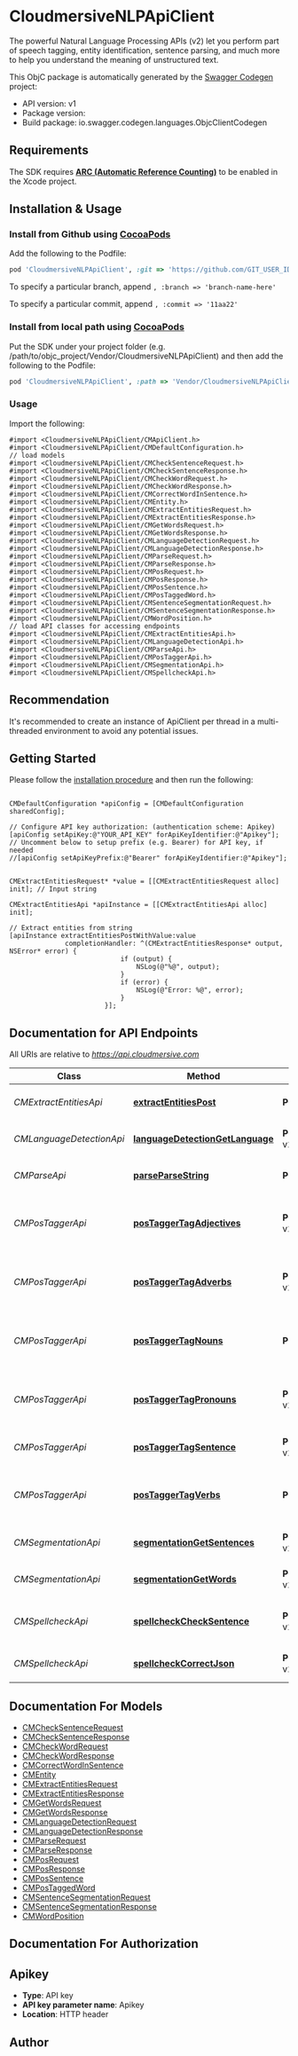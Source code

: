 # CloudmersiveNLPApiClient

The powerful Natural Language Processing APIs (v2) let you perform part of speech tagging, entity identification, sentence parsing, and much more to help you understand the meaning of unstructured text.

This ObjC package is automatically generated by the [Swagger Codegen](https://github.com/swagger-api/swagger-codegen) project:

- API version: v1
- Package version: 
- Build package: io.swagger.codegen.languages.ObjcClientCodegen

## Requirements

The SDK requires [**ARC (Automatic Reference Counting)**](http://stackoverflow.com/questions/7778356/how-to-enable-disable-automatic-reference-counting) to be enabled in the Xcode project.

## Installation & Usage
### Install from Github using [CocoaPods](https://cocoapods.org/)

Add the following to the Podfile:

```ruby
pod 'CloudmersiveNLPApiClient', :git => 'https://github.com/GIT_USER_ID/GIT_REPO_ID.git'
```

To specify a particular branch, append `, :branch => 'branch-name-here'`

To specify a particular commit, append `, :commit => '11aa22'`

### Install from local path using [CocoaPods](https://cocoapods.org/)

Put the SDK under your project folder (e.g. /path/to/objc_project/Vendor/CloudmersiveNLPApiClient) and then add the following to the Podfile:

```ruby
pod 'CloudmersiveNLPApiClient', :path => 'Vendor/CloudmersiveNLPApiClient'
```

### Usage

Import the following:

```objc
#import <CloudmersiveNLPApiClient/CMApiClient.h>
#import <CloudmersiveNLPApiClient/CMDefaultConfiguration.h>
// load models
#import <CloudmersiveNLPApiClient/CMCheckSentenceRequest.h>
#import <CloudmersiveNLPApiClient/CMCheckSentenceResponse.h>
#import <CloudmersiveNLPApiClient/CMCheckWordRequest.h>
#import <CloudmersiveNLPApiClient/CMCheckWordResponse.h>
#import <CloudmersiveNLPApiClient/CMCorrectWordInSentence.h>
#import <CloudmersiveNLPApiClient/CMEntity.h>
#import <CloudmersiveNLPApiClient/CMExtractEntitiesRequest.h>
#import <CloudmersiveNLPApiClient/CMExtractEntitiesResponse.h>
#import <CloudmersiveNLPApiClient/CMGetWordsRequest.h>
#import <CloudmersiveNLPApiClient/CMGetWordsResponse.h>
#import <CloudmersiveNLPApiClient/CMLanguageDetectionRequest.h>
#import <CloudmersiveNLPApiClient/CMLanguageDetectionResponse.h>
#import <CloudmersiveNLPApiClient/CMParseRequest.h>
#import <CloudmersiveNLPApiClient/CMParseResponse.h>
#import <CloudmersiveNLPApiClient/CMPosRequest.h>
#import <CloudmersiveNLPApiClient/CMPosResponse.h>
#import <CloudmersiveNLPApiClient/CMPosSentence.h>
#import <CloudmersiveNLPApiClient/CMPosTaggedWord.h>
#import <CloudmersiveNLPApiClient/CMSentenceSegmentationRequest.h>
#import <CloudmersiveNLPApiClient/CMSentenceSegmentationResponse.h>
#import <CloudmersiveNLPApiClient/CMWordPosition.h>
// load API classes for accessing endpoints
#import <CloudmersiveNLPApiClient/CMExtractEntitiesApi.h>
#import <CloudmersiveNLPApiClient/CMLanguageDetectionApi.h>
#import <CloudmersiveNLPApiClient/CMParseApi.h>
#import <CloudmersiveNLPApiClient/CMPosTaggerApi.h>
#import <CloudmersiveNLPApiClient/CMSegmentationApi.h>
#import <CloudmersiveNLPApiClient/CMSpellcheckApi.h>

```

## Recommendation

It's recommended to create an instance of ApiClient per thread in a multi-threaded environment to avoid any potential issues.

## Getting Started

Please follow the [installation procedure](#installation--usage) and then run the following:

```objc

CMDefaultConfiguration *apiConfig = [CMDefaultConfiguration sharedConfig];

// Configure API key authorization: (authentication scheme: Apikey)
[apiConfig setApiKey:@"YOUR_API_KEY" forApiKeyIdentifier:@"Apikey"];
// Uncomment below to setup prefix (e.g. Bearer) for API key, if needed
//[apiConfig setApiKeyPrefix:@"Bearer" forApiKeyIdentifier:@"Apikey"];


CMExtractEntitiesRequest* *value = [[CMExtractEntitiesRequest alloc] init]; // Input string

CMExtractEntitiesApi *apiInstance = [[CMExtractEntitiesApi alloc] init];

// Extract entities from string
[apiInstance extractEntitiesPostWithValue:value
              completionHandler: ^(CMExtractEntitiesResponse* output, NSError* error) {
                            if (output) {
                                NSLog(@"%@", output);
                            }
                            if (error) {
                                NSLog(@"Error: %@", error);
                            }
                        }];

```

## Documentation for API Endpoints

All URIs are relative to *https://api.cloudmersive.com*

Class | Method | HTTP request | Description
------------ | ------------- | ------------- | -------------
*CMExtractEntitiesApi* | [**extractEntitiesPost**](docs/CMExtractEntitiesApi.md#extractentitiespost) | **POST** /nlp-v2/extract-entities | Extract entities from string
*CMLanguageDetectionApi* | [**languageDetectionGetLanguage**](docs/CMLanguageDetectionApi.md#languagedetectiongetlanguage) | **POST** /nlp-v2/language/detect | Detect language of text
*CMParseApi* | [**parseParseString**](docs/CMParseApi.md#parseparsestring) | **POST** /nlp/parse/tree | Parse string to syntax tree
*CMPosTaggerApi* | [**posTaggerTagAdjectives**](docs/CMPosTaggerApi.md#postaggertagadjectives) | **POST** /nlp-v2/pos/tag/adjectives | Part-of-speech tag a string, filter to adjectives
*CMPosTaggerApi* | [**posTaggerTagAdverbs**](docs/CMPosTaggerApi.md#postaggertagadverbs) | **POST** /nlp-v2/pos/tag/adverbs | Part-of-speech tag a string, filter to adverbs
*CMPosTaggerApi* | [**posTaggerTagNouns**](docs/CMPosTaggerApi.md#postaggertagnouns) | **POST** /nlp-v2/pos/tag/nouns | Part-of-speech tag a string, filter to nouns
*CMPosTaggerApi* | [**posTaggerTagPronouns**](docs/CMPosTaggerApi.md#postaggertagpronouns) | **POST** /nlp-v2/pos/tag/pronouns | Part-of-speech tag a string, filter to pronouns
*CMPosTaggerApi* | [**posTaggerTagSentence**](docs/CMPosTaggerApi.md#postaggertagsentence) | **POST** /nlp-v2/pos/tag/sentence | Part-of-speech tag a string
*CMPosTaggerApi* | [**posTaggerTagVerbs**](docs/CMPosTaggerApi.md#postaggertagverbs) | **POST** /nlp-v2/pos/tag/verbs | Part-of-speech tag a string, filter to verbs
*CMSegmentationApi* | [**segmentationGetSentences**](docs/CMSegmentationApi.md#segmentationgetsentences) | **POST** /nlp-v2/segmentation/sentences | Extract sentences from string
*CMSegmentationApi* | [**segmentationGetWords**](docs/CMSegmentationApi.md#segmentationgetwords) | **POST** /nlp-v2/segmentation/words | Get words in input string
*CMSpellcheckApi* | [**spellcheckCheckSentence**](docs/CMSpellcheckApi.md#spellcheckchecksentence) | **POST** /nlp-v2/spellcheck/check/sentence | Check if sentence is spelled correctly
*CMSpellcheckApi* | [**spellcheckCorrectJson**](docs/CMSpellcheckApi.md#spellcheckcorrectjson) | **POST** /nlp-v2/spellcheck/check/word | Find spelling corrections


## Documentation For Models

 - [CMCheckSentenceRequest](docs/CMCheckSentenceRequest.md)
 - [CMCheckSentenceResponse](docs/CMCheckSentenceResponse.md)
 - [CMCheckWordRequest](docs/CMCheckWordRequest.md)
 - [CMCheckWordResponse](docs/CMCheckWordResponse.md)
 - [CMCorrectWordInSentence](docs/CMCorrectWordInSentence.md)
 - [CMEntity](docs/CMEntity.md)
 - [CMExtractEntitiesRequest](docs/CMExtractEntitiesRequest.md)
 - [CMExtractEntitiesResponse](docs/CMExtractEntitiesResponse.md)
 - [CMGetWordsRequest](docs/CMGetWordsRequest.md)
 - [CMGetWordsResponse](docs/CMGetWordsResponse.md)
 - [CMLanguageDetectionRequest](docs/CMLanguageDetectionRequest.md)
 - [CMLanguageDetectionResponse](docs/CMLanguageDetectionResponse.md)
 - [CMParseRequest](docs/CMParseRequest.md)
 - [CMParseResponse](docs/CMParseResponse.md)
 - [CMPosRequest](docs/CMPosRequest.md)
 - [CMPosResponse](docs/CMPosResponse.md)
 - [CMPosSentence](docs/CMPosSentence.md)
 - [CMPosTaggedWord](docs/CMPosTaggedWord.md)
 - [CMSentenceSegmentationRequest](docs/CMSentenceSegmentationRequest.md)
 - [CMSentenceSegmentationResponse](docs/CMSentenceSegmentationResponse.md)
 - [CMWordPosition](docs/CMWordPosition.md)


## Documentation For Authorization


## Apikey

- **Type**: API key
- **API key parameter name**: Apikey
- **Location**: HTTP header


## Author




